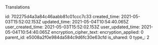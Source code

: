Translations

id: 702275d4a3a84c46aabb81c01ccc7c33
created_time: 2021-05-03T15:52:02.153Z
updated_time: 2021-05-04T10:54:40.065Z
user_created_time: 2021-05-03T15:52:02.153Z
user_updated_time: 2021-05-04T10:54:40.065Z
encryption_cipher_text: 
encryption_applied: 0
parent_id: e5008a2f0e984da584c9d6fc30e63cfd
is_shared: 0
type_: 2